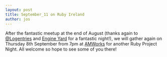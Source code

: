 ```yaml
---
layout: post
title: September_11 on Ruby Ireland
author: jos
---
```


After the fantastic meetup at the end of August (thanks again to [@Logentries](https://logentries.com/) and [Engine Yard](http://www.engineyard.com/) for a fantastic night!), we will gather again on Thursday 8th September from 7pm at [AMWorks](http://amworks.ie) for another Ruby Project Night. All welcome so hope to see some of you there!
